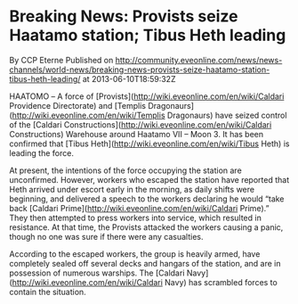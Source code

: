 # Breaking News: Provists seize Haatamo station; Tibus Heth leading
By CCP Eterne
Published on http://community.eveonline.com/news/news-channels/world-news/breaking-news-provists-seize-haatamo-station-tibus-heth-leading/ at 2013-06-10T18:59:32Z

HAATOMO _–_ A force of [Provists](http://wiki.eveonline.com/en/wiki/Caldari Providence Directorate) and [Templis Dragonaurs](http://wiki.eveonline.com/en/wiki/Templis Dragonaurs) have seized control of the [Caldari Constructions](http://wiki.eveonline.com/en/wiki/Caldari Constructions) Warehouse around Haatamo VII – Moon 3. It has been confirmed that [Tibus Heth](http://wiki.eveonline.com/en/wiki/Tibus Heth) is leading the force.

At present, the intentions of the force occupying the station are unconfirmed. However, workers who escaped the station have reported that Heth arrived under escort early in the morning, as daily shifts were beginning, and delivered a speech to the workers declaring he would “take back [Caldari Prime](http://wiki.eveonline.com/en/wiki/Caldari Prime).” They then attempted to press workers into service, which resulted in resistance. At that time, the Provists attacked the workers causing a panic, though no one was sure if there were any casualties.

According to the escaped workers, the group is heavily armed, have completely sealed off several decks and hangars of the station, and are in possession of numerous warships. The [Caldari Navy](http://wiki.eveonline.com/en/wiki/Caldari Navy) has scrambled forces to contain the situation.&nbsp;

